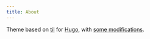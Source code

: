 ```yaml
---
title: About
---
```


Theme based on [til][1] for [Hugo][2], with [some modifications][3].

[1]: https://github.com/michenriksen/hugo-theme-til
[2]: https://gohugo.io
[3]: https://github.com/saalaa/myard.xyz
